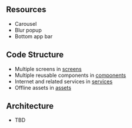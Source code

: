 ## Resources
- Carousel
- Blur popup
- Bottom app bar

## Code Structure
- Multiple screens in [screens](/screens)
- Multiple reusable components in [components](/components)
- Internet and related services in [services](/services)
- Offline assets in [assets](/assets) 

## Architecture
- TBD